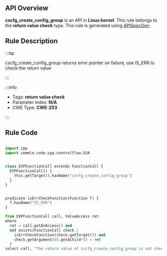 ---
---


## API Overview
**cscfg_create_config_group** is an API in **Linux kernel**. This rule belongs to the **return value check** type. This rule is generated using [APISpecGen](../../tools/APISpecGen).
## Rule Description

:::tip

cscfg_create_config_group returns error pointer on failure, use IS_ERR to check the return value

:::

:::info

- Tags: **return value check**
- Parameter Index: **N/A**
- CWE Type: **CWE-253**

:::

## Rule Code
```python

import cpp
import semmle.code.cpp.controlflow.SSA


class EVPFunctionCall extends FunctionCall {
  EVPFunctionCall() {
    this.getTarget().hasName("cscfg_create_config_group")
  }
}


predicate isErrCheckFunction(Function f) {
  f.hasName("IS_ERR") 
}

from EVPFunctionCall call, ValueAccess ret
where
  ret = call.getAnAccess() and
  not exists(FunctionCall check |
    isErrCheckFunction(check.getTarget()) and
    check.getArgument(0).getAChild*() = ret
  )
select call, "The return value of cscfg_create_config_group is not checked with IS_ERR."
    
```